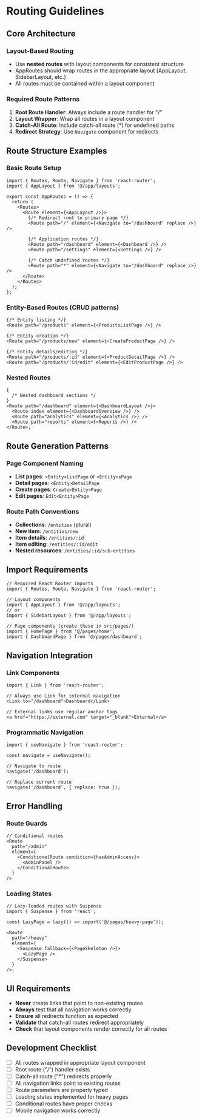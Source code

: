 # Routing Guidelines

## Core Architecture

### Layout-Based Routing

- Use **nested routes** with layout components for consistent structure
- AppRoutes should wrap routes in the appropriate layout (AppLayout, SidebarLayout, etc.)
- All routes must be contained within a layout component

### Required Route Patterns

1. **Root Route Handler**: Always include a route handler for "/"
2. **Layout Wrapper**: Wrap all routes in a layout component
3. **Catch-All Route**: Include catch-all route (\*) for undefined paths
4. **Redirect Strategy**: Use `Navigate` component for redirects

## Route Structure Examples

### Basic Route Setup

```tsx
import { Routes, Route, Navigate } from 'react-router';
import { AppLayout } from '@/app/layouts';

export const AppRoutes = () => {
  return (
    <Routes>
      <Route element={<AppLayout />}>
        {/* Redirect root to primary page */}
        <Route path="/" element={<Navigate to="/dashboard" replace />} />

        {/* Application routes */}
        <Route path="/dashboard" element={<Dashboard />} />
        <Route path="/settings" element={<Settings />} />

        {/* Catch undefined routes */}
        <Route path="*" element={<Navigate to="/dashboard" replace />} />
      </Route>
    </Routes>
  );
};
```

### Entity-Based Routes (CRUD patterns)

```tsx
{/* Entity listing */}
<Route path="/products" element={<ProductsListPage />} />

{/* Entity creation */}
<Route path="/products/new" element={<CreateProductPage />} />

{/* Entity details/editing */}
<Route path="/products/:id" element={<ProductDetailPage />} />
<Route path="/products/:id/edit" element={<EditProductPage />} />
```

### Nested Routes

```tsx
{
  /* Nested dashboard sections */
}
<Route path="/dashboard" element={<DashboardLayout />}>
  <Route index element={<DashboardOverview />} />
  <Route path="analytics" element={<Analytics />} />
  <Route path="reports" element={<Reports />} />
</Route>;
```

## Route Generation Patterns

### Page Component Naming

- **List pages**: `<Entity>ListPage` or `<Entity>sPage`
- **Detail pages**: `<Entity>DetailPage`
- **Create pages**: `Create<Entity>Page`
- **Edit pages**: `Edit<Entity>Page`

### Route Path Conventions

- **Collections**: `/entities` (plural)
- **New item**: `/entities/new`
- **Item details**: `/entities/:id`
- **Item editing**: `/entities/:id/edit`
- **Nested resources**: `/entities/:id/sub-entities`

## Import Requirements

```tsx
// Required React Router imports
import { Routes, Route, Navigate } from 'react-router';

// Layout components
import { AppLayout } from '@/app/layouts';
// or
import { SidebarLayout } from '@/app/layouts';

// Page components (create these in src/pages/)
import { HomePage } from '@/pages/home';
import { DashboardPage } from '@/pages/dashboard';
```

## Navigation Integration

### Link Components

```tsx
import { Link } from 'react-router';

// Always use Link for internal navigation
<Link to="/dashboard">Dashboard</Link>

// External links use regular anchor tags
<a href="https://external.com" target="_blank">External</a>
```

### Programmatic Navigation

```tsx
import { useNavigate } from 'react-router';

const navigate = useNavigate();

// Navigate to route
navigate('/dashboard');

// Replace current route
navigate('/dashboard', { replace: true });
```

## Error Handling

### Route Guards

```tsx
// Conditional routes
<Route
  path="/admin"
  element={
    <ConditionalRoute condition={hasAdminAccess}>
      <AdminPanel />
    </ConditionalRoute>
  }
/>
```

### Loading States

```tsx
// Lazy-loaded routes with Suspense
import { Suspense } from 'react';

const LazyPage = lazy(() => import('@/pages/heavy-page'));

<Route
  path="/heavy"
  element={
    <Suspense fallback={<PageSkeleton />}>
      <LazyPage />
    </Suspense>
  }
/>;
```

## UI Requirements

- **Never** create links that point to non-existing routes
- **Always** test that all navigation works correctly
- **Ensure** all redirects function as expected
- **Validate** that catch-all routes redirect appropriately
- **Check** that layout components render correctly for all routes

## Development Checklist

- [ ] All routes wrapped in appropriate layout component
- [ ] Root route ("/") handler exists
- [ ] Catch-all route ("\*") redirects properly
- [ ] All navigation links point to existing routes
- [ ] Route parameters are properly typed
- [ ] Loading states implemented for heavy pages
- [ ] Conditional routes have proper checks
- [ ] Mobile navigation works correctly
